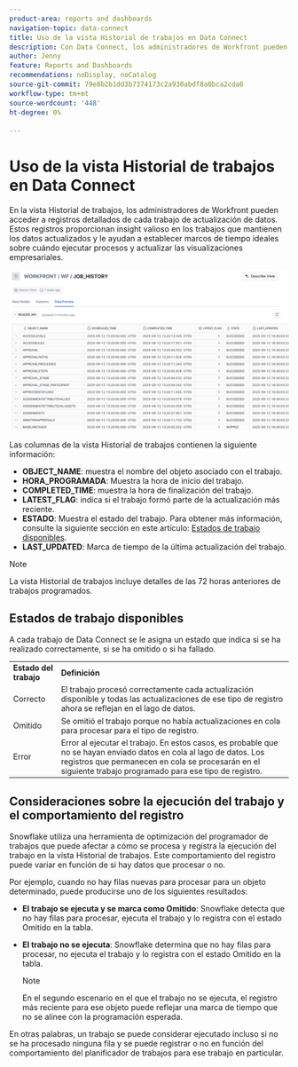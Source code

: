 ```yaml
---
product-area: reports and dashboards
navigation-topic: data-connect
title: Uso de la vista Historial de trabajos en Data Connect
description: Con Data Connect, los administradores de Workfront pueden acceder a los registros detallados de cada trabajo de actualización de datos en la vista Historial de trabajos.
author: Jenny
feature: Reports and Dashboards
recommendations: noDisplay, noCatalog
source-git-commit: 79e8b2b1dd3b7374173c2a930abdf8a0bca2cda6
workflow-type: tm+mt
source-wordcount: '448'
ht-degree: 0%

---
```


# Uso de la vista Historial de trabajos en Data Connect

En la vista Historial de trabajos, los administradores de Workfront pueden acceder a registros detallados de cada trabajo de actualización de datos. Estos registros proporcionan insight valioso en los trabajos que mantienen los datos actualizados y le ayudan a establecer marcos de tiempo ideales sobre cuándo ejecutar procesos y actualizar las visualizaciones empresariales.

![Vista del historial de trabajos](assets/job-history-tab.png)

Las columnas de la vista Historial de trabajos contienen la siguiente información:

* **OBJECT_NAME**: muestra el nombre del objeto asociado con el trabajo.
* **HORA_PROGRAMADA**: Muestra la hora de inicio del trabajo.
* **COMPLETED_TIME**: muestra la hora de finalización del trabajo.
* **LATEST_FLAG**: indica si el trabajo formó parte de la actualización más reciente.
* **ESTADO**: Muestra el estado del trabajo. Para obtener más información, consulte la siguiente sección en este artículo: [Estados de trabajo disponibles](#available-job-statuses).
* **LAST_UPDATED**: Marca de tiempo de la última actualización del trabajo.

>[!NOTE]
>
>La vista Historial de trabajos incluye detalles de las 72 horas anteriores de trabajos programados.


## Estados de trabajo disponibles

A cada trabajo de Data Connect se le asigna un estado que indica si se ha realizado correctamente, si se ha omitido o si ha fallado.

<table>
    <tr>
        <td><b>Estado del trabajo</b></td>
        <td><b>Definición</b></td>
    </tr>
    <tr>
        <td>Correcto</td>
        <td>El trabajo procesó correctamente cada actualización disponible y todas las actualizaciones de ese tipo de registro ahora se reflejan en el lago de datos.</td>
    </tr>
    <tr>
        <td>Omitido</td>
        <td>Se omitió el trabajo porque no había actualizaciones en cola para procesar para el tipo de registro.</td>
    </tr>
    <tr>
        <td>Error</td>
        <td>Error al ejecutar el trabajo. En estos casos, es probable que no se hayan enviado datos en cola al lago de datos. Los registros que permanecen en cola se procesarán en el siguiente trabajo programado para ese tipo de registro. </td>
    </tr>
   </table>


## Consideraciones sobre la ejecución del trabajo y el comportamiento del registro

Snowflake utiliza una herramienta de optimización del programador de trabajos que puede afectar a cómo se procesa y registra la ejecución del trabajo en la vista Historial de trabajos. Este comportamiento del registro puede variar en función de si hay datos que procesar o no.

Por ejemplo, cuando no hay filas nuevas para procesar para un objeto determinado, puede producirse uno de los siguientes resultados:

* **El trabajo se ejecuta y se marca como Omitido**: Snowflake detecta que no hay filas para procesar, ejecuta el trabajo y lo registra con el estado Omitido en la tabla.

* **El trabajo no se ejecuta**: Snowflake determina que no hay filas para procesar, no ejecuta el trabajo y lo registra con el estado Omitido en la tabla.

  >[!NOTE]
  >
  >En el segundo escenario en el que el trabajo no se ejecuta, el registro más reciente para ese objeto puede reflejar una marca de tiempo que no se alinee con la programación esperada.

En otras palabras, un trabajo se puede considerar ejecutado incluso si no se ha procesado ninguna fila y se puede registrar o no en función del comportamiento del planificador de trabajos para ese trabajo en particular.